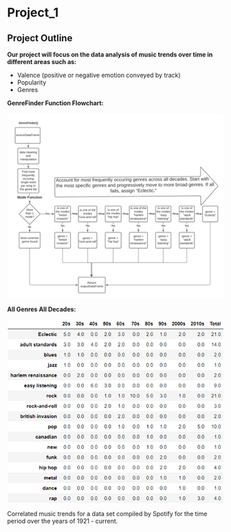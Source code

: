 # Project_1

## Project Outline ##
**Our project will focus on the data analysis of music trends over time in different areas such as:**

* Valence (positive or negative emotion conveyed by track)
* Popularity
* Genres

**GenreFinder Function Flowchart:**<br/>
<br/> ![1](/images/genre/GenreFinderFunctionFlowChart.png)

**All Genres All Decades:**<br/>
<br/> ![1](/images/genre/allGenresAllDecades.png)

Correlated music trends for a data set compiled by Spotify for the time period over the years of 1921 - current.
